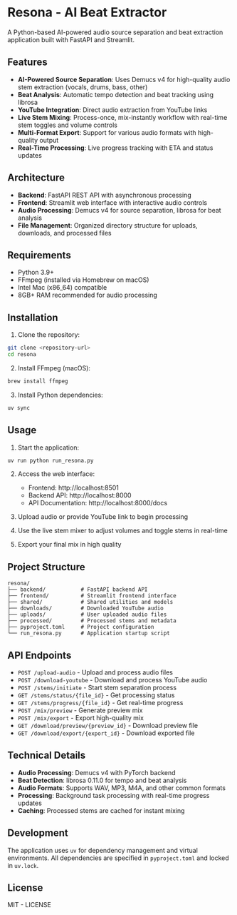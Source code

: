 # Resona - AI Beat Extractor

A Python-based AI-powered audio source separation and beat extraction application built with FastAPI and Streamlit.

## Features

- **AI-Powered Source Separation**: Uses Demucs v4 for high-quality audio stem extraction (vocals, drums, bass, other)
- **Beat Analysis**: Automatic tempo detection and beat tracking using librosa
- **YouTube Integration**: Direct audio extraction from YouTube links
- **Live Stem Mixing**: Process-once, mix-instantly workflow with real-time stem toggles and volume controls
- **Multi-Format Export**: Support for various audio formats with high-quality output
- **Real-Time Processing**: Live progress tracking with ETA and status updates

## Architecture

- **Backend**: FastAPI REST API with asynchronous processing
- **Frontend**: Streamlit web interface with interactive audio controls
- **Audio Processing**: Demucs v4 for source separation, librosa for beat analysis
- **File Management**: Organized directory structure for uploads, downloads, and processed files

## Requirements

- Python 3.9+
- FFmpeg (installed via Homebrew on macOS)
- Intel Mac (x86_64) compatible
- 8GB+ RAM recommended for audio processing

## Installation

1. Clone the repository:
```bash
git clone <repository-url>
cd resona
```

2. Install FFmpeg (macOS):
```bash
brew install ffmpeg
```

3. Install Python dependencies:
```bash
uv sync
```

## Usage

1. Start the application:
```bash
uv run python run_resona.py
```

2. Access the web interface:
   - Frontend: http://localhost:8501
   - Backend API: http://localhost:8000
   - API Documentation: http://localhost:8000/docs

3. Upload audio or provide YouTube link to begin processing

4. Use the live stem mixer to adjust volumes and toggle stems in real-time

5. Export your final mix in high quality

## Project Structure

```
resona/
├── backend/           # FastAPI backend API
├── frontend/          # Streamlit frontend interface
├── shared/            # Shared utilities and models
├── downloads/         # Downloaded YouTube audio
├── uploads/           # User uploaded audio files
├── processed/         # Processed stems and metadata
├── pyproject.toml     # Project configuration
└── run_resona.py      # Application startup script
```

## API Endpoints

- `POST /upload-audio` - Upload and process audio files
- `POST /download-youtube` - Download and process YouTube audio
- `POST /stems/initiate` - Start stem separation process
- `GET /stems/status/{file_id}` - Get processing status
- `GET /stems/progress/{file_id}` - Get real-time progress
- `POST /mix/preview` - Generate preview mix
- `POST /mix/export` - Export high-quality mix
- `GET /download/preview/{preview_id}` - Download preview file
- `GET /download/export/{export_id}` - Download exported file

## Technical Details

- **Audio Processing**: Demucs v4 with PyTorch backend
- **Beat Detection**: librosa 0.11.0 for tempo and beat analysis
- **Audio Formats**: Supports WAV, MP3, M4A, and other common formats
- **Processing**: Background task processing with real-time progress updates
- **Caching**: Processed stems are cached for instant mixing

## Development

The application uses `uv` for dependency management and virtual environments. All dependencies are specified in `pyproject.toml` and locked in `uv.lock`.

## License

MIT - LICENSE 
